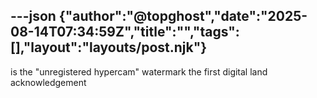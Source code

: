 ---json
{"author":"@topghost","date":"2025-08-14T07:34:59Z","title":"","tags":[],"layout":"layouts/post.njk"}
---
is the &#x22;unregistered hypercam&#x22; watermark the first digital land acknowledgement

